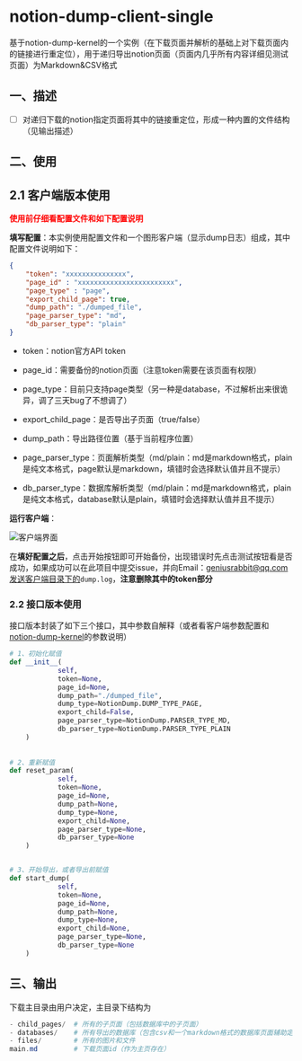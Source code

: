 # notion-dump-client-single

基于notion-dump-kernel的一个实例（在下载页面并解析的基础上对下载页面内的链接进行重定位），用于递归导出notion页面（页面内几乎所有内容详细见测试页面）为Markdown&CSV格式

## 一、描述

- [ ] 对递归下载的notion指定页面将其中的链接重定位，形成一种内置的文件结构（见输出描述）

## 二、使用

## 2.1 客户端版本使用

<font color=red>**使用前仔细看配置文件和如下配置说明**</font>

**填写配置**：本实例使用配置文件和一个图形客户端（显示dump日志）组成，其中配置文件说明如下：

```json
{
    "token": "xxxxxxxxxxxxxxx",
    "page_id" : "xxxxxxxxxxxxxxxxxxxxxxxx",
    "page_type" : "page",
    "export_child_page": true,
    "dump_path": "./dumped_file",
    "page_parser_type": "md",
    "db_parser_type": "plain"
}
```

-   token：notion官方API token
-   page_id：需要备份的notion页面（注意token需要在该页面有权限）
-   page_type：目前只支持page类型（另一种是database，不过解析出来很诡异，调了三天bug了不想调了）
-   export_child_page：是否导出子页面（true/false）

- dump_path：导出路径位置（基于当前程序位置）
- page_parser_type：页面解析类型（md/plain：md是markdown格式，plain是纯文本格式，page默认是markdown，填错时会选择默认值并且不提示）
- db_parser_type：数据库解析类型（md/plain：md是markdown格式，plain是纯文本格式，database默认是plain，填错时会选择默认值并且不提示）

**运行客户端**：

![客户端界面](https://github.com/delta1037/notion-dump-local/blob/main/img/client-img.jpg)

在**填好配置之后**，点击开始按钮即可开始备份，出现错误时先点击测试按钮看是否成功，如果成功可以在此项目中提交issue，并向Email：geniusrabbit@qq.com发送客户端目录下的`dump.log`，**注意删除其中的token部分**



### 2.2 接口版本使用

接口版本封装了如下三个接口，其中参数自解释（或者看客户端参数配置和[notion-dump-kernel](https://github.com/delta1037/notion-dump-kernel)的参数说明）

```python 
# 1、初始化赋值
def __init__(
            self,
            token=None,
            page_id=None,
            dump_path="./dumped_file",
            dump_type=NotionDump.DUMP_TYPE_PAGE,
            export_child=False,
            page_parser_type=NotionDump.PARSER_TYPE_MD,
            db_parser_type=NotionDump.PARSER_TYPE_PLAIN
    )
   
   
# 2、重新赋值
def reset_param(
            self,
            token=None,
            page_id=None,
            dump_path=None,
            dump_type=None,
            export_child=None,
            page_parser_type=None,
            db_parser_type=None
    )


# 3、开始导出，或者导出前赋值
def start_dump(
            self,
            token=None,
            page_id=None,
            dump_path=None,
            dump_type=None,
            export_child=None,
            page_parser_type=None,
            db_parser_type=None
    )
```

## 三、输出

下载主目录由用户决定，主目录下结构为
```powershell
- child_pages/  # 所有的子页面（包括数据库中的子页面）
- databases/    # 所有导出的数据库（包含csv和一个markdown格式的数据库页面辅助定位文件）
- files/        # 所有的图片和文件
main.md         # 下载页面id（作为主页存在）
```

